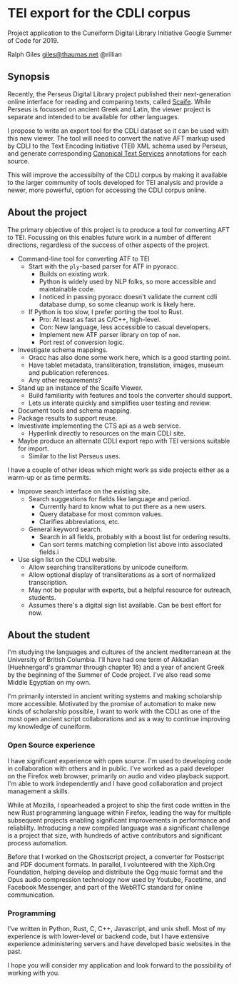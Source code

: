 # TEI export for the CDLI corpus

Project application to the Cuneiform Digital Library Initiative
Google Summer of Code for 2019.

Ralph Giles
giles@thaumas.net
@rillian

## Synopsis

Recently, the Perseus Digital Library project published their
next-generation online interface for reading and comparing texts,
called [Scaife](https://github.com/scaife-viewer/). While Perseus
is focussed on ancient Greek and Latin, the viewer project is
separate and intended to be available for other languages.

I propose to write an export tool for the CDLI dataset so it can
be used with this new viewer. The tool will need to convert the native
AFT markup used by CDLI to the Text Encoding Initiative (TEI) XML schema
used by Perseus, and generate corresponding
[Canonical Text Services](https://github.com/cite-architecture/cts_spec)
annotations for each source.

This will improve the accessibilty of the CDLI corpus by making it
available to the larger community of tools developed for TEI analysis
and provide a newer, more powerful, option for accessing the CDLI
corpus online.

## About the project

The primary objective of this project is to produce a tool for converting
AFT to TEI. Focussing on this enables future work in a number of different
directions, regardless of the success of other aspects of the project.

- Command-line tool for converting ATF to TEI
  - Start with the `ply`-based parser for ATF in pyoracc.
    - Builds on existing work.
    - Python is widely used by NLP folks, so more accessible
      and maintainable code.
    - I noticed in passing pyoracc doesn't validate the current cdli
      database dump, so some cleanup work is likely here.
  - If Python is too slow, I prefer porting the tool to Rust.
    - Pro: At least as fast as C/C++, high-level.
    - Con: New language, less accessible to casual developers.
    - Implement new ATF parser library on top of `nom`.
    - Port rest of conversion logic.
- Investigate schema mappings.
  - Oracc has also done some work here, which is a good starting point.
  - Have tablet metadata, transliteration, translation, images, museum and publication references.
  - Any other requirements?
- Stand up an instance of the Scaife Viewer.
  - Build familiarity with features and tools the converter should support.
  - Lets us interate quickly and simplifies user testing and review.
- Document tools and schema mapping.
- Package results to support reuse.
- Investivate implementing the CTS api as a web service.
  - Hyperlink directly to resources on the main CDLI site.
- Maybe produce an alternate CDLI export repo with TEI versions suitable for import.
  - Similar to the list Perseus uses.

I have a couple of other ideas which might work as side projects either as a warm-up or as time permits.

- Improve search interface on the existing site.
  - Search suggestions for fields like language and period.
    - Currently hard to know what to put there as a new users.
    - Query database for most common values.
    - Clarifies abbreviations, etc.
  - General keyword search.
    - Search in all fields, probably with a boost list for ordering results.
    - Can sort terms matching completion list above into associated fields.i
- Use sign list on the CDLI website.
  - Allow searching transliterations by unicode cuneiform.
  - Allow optional display of transliterations as a sort of normalized transcription.
  - May not be popular with experts, but a helpful resource for outreach, students.
  - Assumes there's a digital sign list available. Can be best effort for now.

## About the student

I'm studying the languages and cultures of the ancient mediterranean at
the University of British Columbia. I'll have had one term of Akkadian
(Huehnergard's grammar through chapter 16) and a year of ancient Greek
by the beginning of the Summer of Code project. I've also read some
Middle Egyptian on my own.

I'm primarily intersted in ancient writing systems and making scholarship
more accessible. Motivated by the promise of automation to make new kinds
of scholarship possible, I want to work with the CDLI as one of the most
open ancient script collaborations and as a way to continue improving
my knowledge of cuneiform.

### Open Source experience

I have significant experience with open source. I'm used to developing
code in collaboration with others and in public. I've worked as a paid
developer on the Firefox web browser, primarily on audio and video
playback support. I'm able to work independently and I have good
collaboration and project management a skills.

While at Mozilla, I spearheaded a project to ship the first code written
in the new Rust programming language within Firefox, leading the way
for multiple subsequent projects enabling significant improvements
in performance and reliablilty. Introducing a new compiled language
was a significant challenge is a project that size, with hundreds
of active contributors and significant process automation.

Before that I worked on the Ghostscript project, a converter for
Postscript and PDF document formats. In parallel, I volunteered
with the Xiph.Org Foundation, helping develop and distribute the Ogg
music format and the Opus audio compression technology now used by
Youtube, Facetime, and Facebook Messenger, and part of the WebRTC
standard for online communication.

### Programming

I've written in Python, Rust, C, C++, Javascript, and unix shell.
Most of my experience is with lower-level or backend code, but
I have extensive experience administering servers and have
developed basic websites in the past.

I hope you will consider my application and look forward to the
possibility of working with you.


